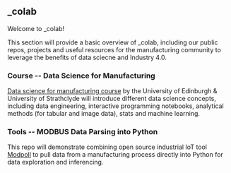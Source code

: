## _colab
Welcome to _colab!

This section will provide a basic overview of _colab, including our public repos, projects and useful resources for the manufacturing community to leverage the benefits of data sciecne and Industry 4.0.

### Course -- Data Science for Manufacturing
[Data science for manufacturing course](https://dsmanufacturing.github.io/) by the University of Edinburgh & University of Strathclyde will introduce different data science concepts, including data engineering, interactive programming notebooks, analytical methods (for tabular and image data), stats and machine learning.

### Tools -- MODBUS Data Parsing into Python
This repo will demonstrate combining open source industrial IoT tool [Modpoll](https://www.modbusdriver.com/modpoll.html) to pull data from a manufacturing process directly into Python for data exploration and inferencing.
